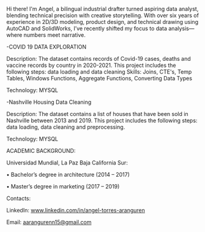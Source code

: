 Hi there! I'm Angel, a bilingual industrial drafter turned aspiring data analyst, blending technical precision with creative storytelling. With over six years of experience in 2D/3D modeling, product design, and technical drawing using AutoCAD and SolidWorks, I’ve recently shifted my focus to data analysis—where numbers meet narrative.


-COVID 19 DATA EXPLORATION 

Description: The dataset contains records of Covid-19 cases, deaths and vaccine records by country in 2020-2021. This project includes the following steps: data loading and data cleaning
Skills: Joins, CTE's, Temp Tables, Windows Functions, Aggregate Functions, Converting Data Types

Technology: MYSQL

-Nashville Housing Data Cleaning

Description: The dataset contains a list of houses that have been sold in Nashville between 2013 and 2019. This project includes the following steps: data loading, data cleaning and preprocessing.

Technology: MYSQL

ACADEMIC BACKGROUND:

Universidad Mundial, La Paz Baja California Sur:

• Bachelor’s degree in architecture (2014 – 2017) 

• Master’s degree in marketing (2017 – 2019)


Contacts:

LinkedIn: www.linkedin.com/in/angel-torres-aranguren

Email: aarangurenn15@gmail.com

